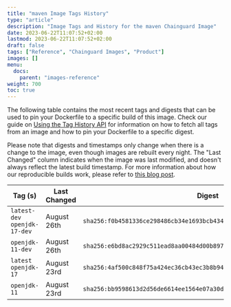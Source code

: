 ```yaml
---
title: "maven Image Tags History"
type: "article"
description: "Image Tags and History for the maven Chainguard Image"
date: 2023-06-22T11:07:52+02:00
lastmod: 2023-06-22T11:07:52+02:00
draft: false
tags: ["Reference", "Chainguard Images", "Product"]
images: []
menu:
  docs:
    parent: "images-reference"
weight: 700
toc: true
---
```


The following table contains the most recent tags and digests that can be used to pin your Dockerfile to a specific build of this image. Check our guide on [Using the Tag History API](/chainguard/chainguard-images/using-the-tag-history-api/) for information on how to fetch all tags from an image and how to pin your Dockerfile to a specific digest.

Please note that digests and timestamps only change when there is a change to the image, even though images are rebuilt every night. The "Last Changed" column indicates when the image was last modified, and doesn't always reflect the latest build timestamp. For more information about how our reproducible builds work, please refer to [this blog post](https://www.chainguard.dev/unchained/reproducing-chainguards-reproducible-image-builds).

| Tag (s)                        | Last Changed | Digest                                                                    |
|--------------------------------|--------------|---------------------------------------------------------------------------|
|  `latest-dev` `openjdk-17-dev` | August 26th  | `sha256:f0b4581336ce298486cb34e1693bcb434a148bd19ef86c190aac18e042bf8505` |
|  `openjdk-11-dev`              | August 26th  | `sha256:e6bd8ac2929c511ead8aa00484d00b89762dd15234f3bedc8aba93f806da1a1c` |
|  `latest` `openjdk-17`         | August 23rd  | `sha256:4af500c848f75a424ec36cb43ec3b8b9462e665bc4000158ff05a348d9ebde7d` |
|  `openjdk-11`                  | August 23rd  | `sha256:bb9598613d2d56de6614ee1564e07a30d72e74468dc10e521b20ca2471408e0b` |
